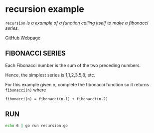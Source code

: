 # recursion example

`recursion` _is a example of a function calling itself to make a fibonacci series._

[GitHub Webpage](https://jeffdecola.github.io/my-go-examples/)

## FIBONACCI SERIES

Each Fibonacci number is the sum of the two preceding numbers.

Hence, the simplest series is 1,1,2,3,5,8, etc.

For this example given n, complete the fibonacci function so it returns `fibonacci(n)` where

`fibonacci(n) = fibonacci(n-1) + fibonacci(n-2)`

## RUN

```bash
echo 6 | go run recursion.go
```
